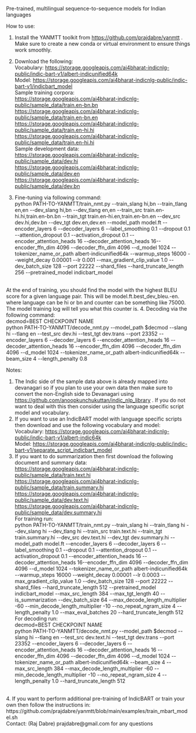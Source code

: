 Pre-trained, multilingual sequence-to-sequence models for Indian languages

How to use:

1. Install the YANMTT toolkit from https://github.com/prajdabre/yanmtt . Make sure to create a new conda or virtual environment to ensure things work smoothly.

2. Download the following: <br>
Vocabulary: https://storage.googleapis.com/ai4bharat-indicnlg-public/indic-bart-v1/albert-indicunified64k <br>
Model: https://storage.googleapis.com/ai4bharat-indicnlg-public/indic-bart-v1/indicbart_model <br> 
Sample training corpora: <br>
https://storage.googleapis.com/ai4bharat-indicnlg-public/sample_data/train.en-bn.bn <br>
https://storage.googleapis.com/ai4bharat-indicnlg-public/sample_data/train.en-bn.en <br>
https://storage.googleapis.com/ai4bharat-indicnlg-public/sample_data/train.en-hi.hi <br>
https://storage.googleapis.com/ai4bharat-indicnlg-public/sample_data/train.en-hi.hi <br> 
Sample development data: <br>
https://storage.googleapis.com/ai4bharat-indicnlg-public/sample_data/dev.hi <br>
https://storage.googleapis.com/ai4bharat-indicnlg-public/sample_data/dev.en <br>
https://storage.googleapis.com/ai4bharat-indicnlg-public/sample_data/dev.bn <br>

3. Fine-tuning via following command: <br>
python PATH-TO-YANMTT/train_nmt.py --train_slang hi,bn --train_tlang en,en --dev_slang hi,bn --dev_tlang en,en --train_src train.en-hi.hi,train.en-bn.bn --train_tgt train.en-hi.en,train.en-bn.en --dev_src dev.hi,dev.bn --dev_tgt dev.en,dev.en --model_path model.ft --encoder_layers 6 --decoder_layers 6 --label_smoothing 0.1 --dropout 0.1 --attention_dropout 0.1 --activation_dropout 0.1 --encoder_attention_heads 16 --decoder_attention_heads 16--encoder_ffn_dim 4096 --decoder_ffn_dim 4096 --d_model 1024 --tokenizer_name_or_path albert-indicunified64k --warmup_steps 16000 --weight_decay 0.00001 --lr 0.001 --max_gradient_clip_value 1.0 --dev_batch_size 128 --port 22222 --shard_files --hard_truncate_length 256 --pretrained_model indicbart_model
<br>
At the end of training, you should find the model with the highest BLEU score for a given language pair. This will be model.ft.best_dev_bleu.<language>-en.<counter> where language can be  hi or bn and counter can be something like 75000. The model training log will tell you what this counter is.
4. Decoding via the following command: <br>
decmod=BEST CHECKPOINT NAME <br>
python PATH-TO-YANMTT/decode_nmt.py --model_path $decmod --slang hi --tlang en --test_src dev.hi --test_tgt dev.trans --port 23352 --encoder_layers 6 --decoder_layers 6 --encoder_attention_heads 16 --decoder_attention_heads 16 --encoder_ffn_dim 4096 --decoder_ffn_dim 4096 --d_model 1024 --tokenizer_name_or_path albert-indicunified64k --beam_size 4 --length_penalty 0.8


Notes:

1. The Indic side of the sample data above is already mapped into devanagari so if you plan to use your own data then make sure to convert the non-English side to Devanagari using https://github.com/anoopkunchukuttan/indic_nlp_library . If you do not want to deal with this then consider using the language specific script model and vocabulary.
2. If you want to use an IndicBART model with language specific scripts then download and use the following vocabulary and model: <br>
Vocabulary: https://storage.googleapis.com/ai4bharat-indicnlg-public/indic-bart-v1/albert-indic64k <br>
Model: https://storage.googleapis.com/ai4bharat-indicnlg-public/indic-bart-v1/separate_script_indicbart_model <br> 
3. If you want to do summarization then first download the following document and summary data: <br>
https://storage.googleapis.com/ai4bharat-indicnlg-public/sample_data/train.text.hi <br>
https://storage.googleapis.com/ai4bharat-indicnlg-public/sample_data/train.summary.hi <br>
https://storage.googleapis.com/ai4bharat-indicnlg-public/sample_data/dev.text.hi <br>
https://storage.googleapis.com/ai4bharat-indicnlg-public/sample_data/dev.summary.hi <br>
For training run: <br>
python PATH-TO-YANMTT/train_nmt.py --train_slang hi --train_tlang hi --dev_slang hi --dev_tlang hi --train_src train.text.hi --train_tgt train.summary.hi --dev_src dev.text.hi --dev_tgt dev.summary.hi --model_path model.ft --encoder_layers 6 --decoder_layers 6 --label_smoothing 0.1 --dropout 0.1 --attention_dropout 0.1 --activation_dropout 0.1 --encoder_attention_heads 16 --decoder_attention_heads 16--encoder_ffn_dim 4096 --decoder_ffn_dim 4096 --d_model 1024 --tokenizer_name_or_path albert-indicunified64k --warmup_steps 16000 --weight_decay 0.00001 --lr 0.0003 --max_gradient_clip_value 1.0 --dev_batch_size 128 --port 22222 --shard_files --hard_truncate_length 512 --pretrained_model indicbart_model --max_src_length 384 --max_tgt_length 40 --is_summarization --dev_batch_size 64 --max_decode_length_multiplier -60 --min_decode_length_multiplier -10 --no_repeat_ngram_size 4 --length_penalty 1.0 --max_eval_batches 20 --hard_truncate_length 512 <br>
For decoding run: <br>
decmod=BEST CHECKPOINT NAME <br>
python PATH-TO-YANMTT/decode_nmt.py --model_path $decmod --slang hi --tlang en --test_src dev.text.hi --test_tgt dev.trans --port 23352 --encoder_layers 6 --decoder_layers 6 --encoder_attention_heads 16 --decoder_attention_heads 16 --encoder_ffn_dim 4096 --decoder_ffn_dim 4096 --d_model 1024 --tokenizer_name_or_path albert-indicunified64k --beam_size 4 --max_src_length 384 --max_decode_length_multiplier -60 --min_decode_length_multiplier -10 --no_repeat_ngram_size 4 --length_penalty 1.0 --hard_truncate_length 512 
<br>
4. If you want to perform additional pre-training of IndicBART or train your own then follow the instructions in: https://github.com/prajdabre/yanmtt/blob/main/examples/train_mbart_model.sh

<br>
Contact: (Raj Dabre) prajdabre@gmail.com for any questions
